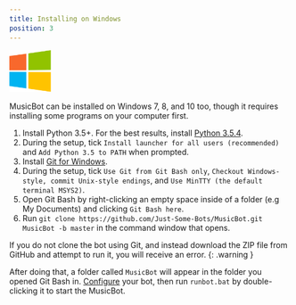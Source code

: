 ```yaml
---
title: Installing on Windows
position: 3
---
```


<img class="doc-img" src="images/windows.png" alt="Windows" style="width: 75px;"/>

MusicBot can be installed on Windows 7, 8, and 10 too, though it requires installing some programs on your computer first.

1. Install Python 3.5+. For the best results, install [Python 3.5.4](https://www.python.org/ftp/python/3.5.4/python-3.5.4.exe).
2. During the setup, tick `Install launcher for all users (recommended)` and `Add Python 3.5 to PATH` when prompted.
3. Install [Git for Windows](http://gitforwindows.org/).
4. During the setup, tick `Use Git from Git Bash only`, `Checkout Windows-style, commit Unix-style endings`, and `Use MinTTY (the default terminal MSYS2)`.
5. Open Git Bash by right-clicking an empty space inside of a folder (e.g My Documents) and clicking `Git Bash here`.
6. Run `git clone https://github.com/Just-Some-Bots/MusicBot.git MusicBot -b master` in the command window that opens.

If you do not clone the bot using Git, and instead download the ZIP file from GitHub and attempt to run it, you will receive an error.
{: .warning }

After doing that, a folder called `MusicBot` will appear in the folder you opened Git Bash in. [Configure](#guidesconfiguration) your bot, then run `runbot.bat` by double-clicking it to start the MusicBot.